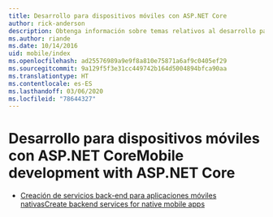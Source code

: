 ```yaml
---
title: Desarrollo para dispositivos móviles con ASP.NET Core
author: rick-anderson
description: Obtenga información sobre temas relativos al desarrollo para dispositivos móviles con ASP.NET Core.
ms.author: riande
ms.date: 10/14/2016
uid: mobile/index
ms.openlocfilehash: ad25576989a9e9f8a810e75871a6af9c0405ef29
ms.sourcegitcommit: 9a129f5f3e31cc449742b164d5004894bfca90aa
ms.translationtype: HT
ms.contentlocale: es-ES
ms.lasthandoff: 03/06/2020
ms.locfileid: "78644327"
---
```

# <a name="mobile-development-with-aspnet-core"></a><span data-ttu-id="b3e68-103">Desarrollo para dispositivos móviles con ASP.NET Core</span><span class="sxs-lookup"><span data-stu-id="b3e68-103">Mobile development with ASP.NET Core</span></span>

* [<span data-ttu-id="b3e68-104">Creación de servicios back-end para aplicaciones móviles nativas</span><span class="sxs-lookup"><span data-stu-id="b3e68-104">Create backend services for native mobile apps</span></span>](native-mobile-backend.md)
